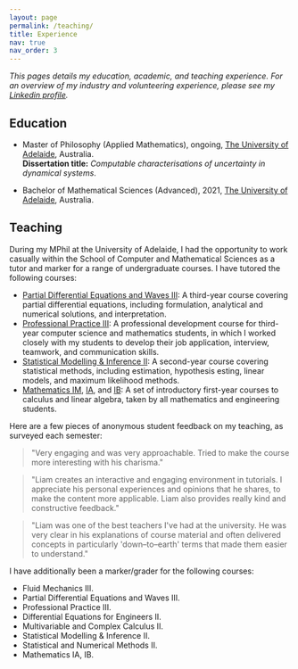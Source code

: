 ```yaml
---
layout: page
permalink: /teaching/
title: Experience
nav: true
nav_order: 3
---
```


*This pages details my education, academic, and teaching experience. For an overview of my industry and volunteering experience, please see my [Linkedin profile](https://www.linkedin.com/in/liam-blake/).*

## Education

- Master of Philosophy (Applied Mathematics), ongoing, [The University of Adelaide](https://www.adelaide.edu.au/), Australia. <br>
  **Dissertation title:** *Computable characterisations of uncertainty in dynamical systems*.

- Bachelor of Mathematical Sciences (Advanced), 2021, [The University of Adelaide](https://www.adelaide.edu.au/), Australia.


## Teaching

During my MPhil at the University of Adelaide, I had the opportunity to work casually within the School of Computer and Mathematical Sciences as a tutor and marker for a range of undergraduate courses.
I have tutored the following courses:

- [Partial Differential Equations and Waves III](https://www.adelaide.edu.au/course-outlines/107353/1/sem-2/2023): A third-year course covering partial differential equations, including formulation, analytical and numerical solutions, and interpretation.
- [Professional Practice III](https://www.adelaide.edu.au/course-outlines/109284/1/sem-1/2023): A professional development course for third-year computer science and mathematics students, in which I worked closely with my students to develop their job application, interview, teamwork, and communication skills.
- [Statistical Modelling & Inference II](https://www.adelaide.edu.au/course-outlines/104843/1/sem-2/2023): A second-year course covering statistical methods, including estimation, hypothesis esting, linear models, and maximum likelihood methods.
- [Mathematics IM](https://www.adelaide.edu.au/course-outlines/013617/1/sem-1/2022), [IA](https://www.adelaide.edu.au/course-outlines/019786/1/sem-2/2022), and [IB](https://www.adelaide.edu.au/course-outlines/009786/2/sem-1/2022): A set of introductory first-year courses to calculus and linear algebra, taken by all mathematics and engineering students.

Here are a few pieces of anonymous student feedback on my teaching, as surveyed each semester:

> "Very engaging and was very approachable. Tried to make the course more interesting with his charisma."

> "Liam creates an interactive and engaging environment in tutorials. I appreciate his personal experiences and opinions that he shares, to make the content more applicable. Liam also provides really kind and constructive feedback."

> "Liam was one of the best teachers I've had at the university. He was very clear in his explanations of course material and often delivered concepts in particularly 'down–to–earth' terms that made them easier to understand."

I have additionally been a marker/grader for the following courses:

- Fluid Mechanics III.
- Partial Differential Equations and Waves III.
- Professional Practice III.
- Differential Equations for Engineers II.
- Multivariable and Complex Calculus II.
- Statistical Modelling & Inference II.
- Statistical and Numerical Methods II.
- Mathematics IA, IB.

